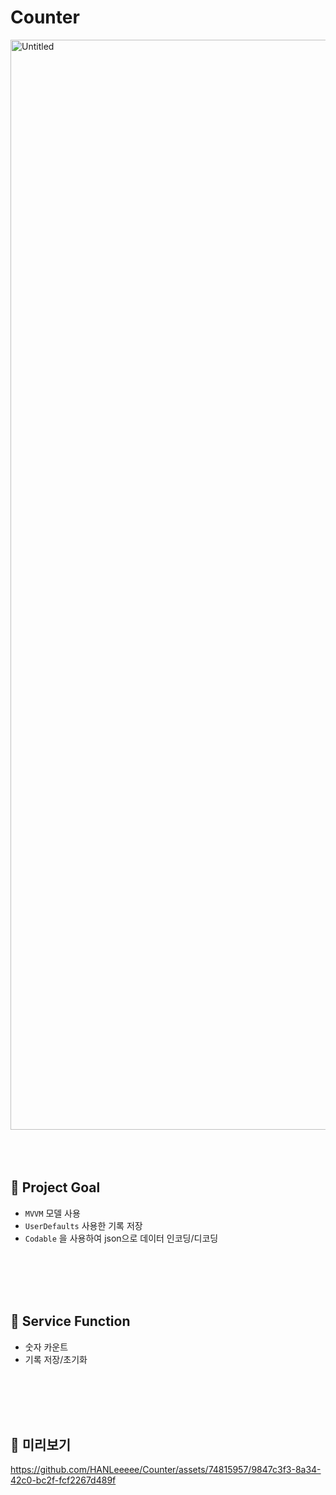 # Counter
<img width="1744" alt="Untitled" src="https://github.com/HANLeeeee/Counter/assets/74815957/7a29be54-870e-4f12-b407-7b203d4a5f70">


</br>
</br>
</br>
</br>

## 📌 Project Goal

- `MVVM` 모델 사용
- `UserDefaults` 사용한 기록 저장
- `Codable` 을 사용하여 json으로 데이터 인코딩/디코딩


</br>
</br>
</br>
</br>


## 📌 Service Function

- 숫자 카운트
- 기록 저장/초기화



</br>
</br>
</br>
</br>



## 📌 미리보기




https://github.com/HANLeeeee/Counter/assets/74815957/9847c3f3-8a34-42c0-bc2f-fcf2267d489f







